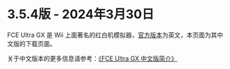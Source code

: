 # 3.5.4版 - 2024年3月30日

FCE Ultra GX 是 Wii 上面著名的红白机模拟器，[官方版本](http://wiibrew.org/wiki/FCE_Ultra_GX)为英文，本页面为其中文版的下载页面。

关于中文版本的更多信息请参考：[《FCE Ultra GX 中文版简介》](https://github.com/duxiuxing/fceugx-cn/blob/master/docs/README.md)
